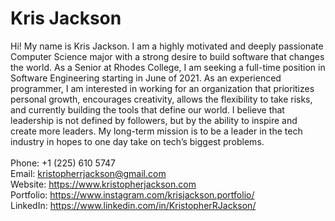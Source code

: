 # Kris Jackson

Hi! My name is Kris Jackson. I am a highly motivated and deeply passionate Computer Science major with a strong desire to build software that changes the world. As a Senior at Rhodes College, I am seeking a full-time position in Software Engineering starting in June of 2021. As an experienced programmer, I am interested in working for an organization that prioritizes personal growth, encourages creativity, allows the flexibility to take risks, and currently building the tools that define our world. I believe that leadership is not defined by followers, but by the ability to inspire and create more leaders. My long-term mission is to be a leader in the tech industry in hopes to one day take on tech’s biggest problems.<br/><br/>
Phone: +1 (225) 610 5747<br/>
Email: kristopherrjackson@gmail.com<br/>
Website: <https://www.kristopherjackson.com><br/>
Portfolio: <https://www.instagram.com/krisjackson.portfolio/><br/>
LinkedIn: <https://www.linkedin.com/in/KristopherRJackson/><br/>

<!--
**KrisJackson/KrisJackson** is a ✨ _special_ ✨ repository because its `README.md` (this file) appears on your GitHub profile.

Here are some ideas to get you started:

- 🔭 I’m currently working on ...
- 🌱 I’m currently learning ...
- 👯 I’m looking to collaborate on ...
- 🤔 I’m looking for help with ...
- 💬 Ask me about ...
- 📫 How to reach me: ...
- 😄 Pronouns: ...
- ⚡ Fun fact: ...
-->
